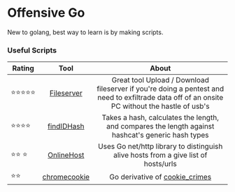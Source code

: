 # Offensive Go
New to golang, best way to learn is by making scripts.


### Useful Scripts 

| Rating   |                     Tool               |                        About                         |                                 
|----------|:--------------------------------------:|:----------------------------------------------------:|
|⭐️⭐️⭐️⭐️⭐️ | [Fileserver](https://github.com/OlivierLaflamme/Offensive-Go-Scripts/tree/master/fileserver) | Great tool Upload / Download fileserver if you're doing a pentest and need to exfiltrade data off of an onsite PC without the hastle of usb's |
|⭐️⭐️⭐️⭐️       |[findIDHash](https://github.com/OlivierLaflamme/Pentesting_GoLang/blob/master/findIDHash/findIDHash.go) | Takes a hash, calculates the length, and compares the length against hashcat's generic hash types |
|⭐️⭐️ ⭐️   |[OnlineHost](https://github.com/OlivierLaflamme/Pentesting_GoLang/blob/master/OnlineHost/main.go) |Uses Go net/http library to distinguish alive hosts from a give list of hosts/urls |
|⭐️⭐️          | [chromecookie](https://github.com/OlivierLaflamme/Offensive-Go-Scripts/blob/master/ChromeCookieStealer/chromecookie.go) | Go derivative of [cookie_crimes](https://github.com/defaultnamehere/cookie_crimes) |





